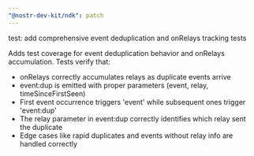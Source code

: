 ```yaml
---
"@nostr-dev-kit/ndk": patch
---
```


test: add comprehensive event deduplication and onRelays tracking tests

Adds test coverage for event deduplication behavior and onRelays accumulation. Tests verify that:
- onRelays correctly accumulates relays as duplicate events arrive
- event:dup is emitted with proper parameters (event, relay, timeSinceFirstSeen)
- First event occurrence triggers 'event' while subsequent ones trigger 'event:dup'
- The relay parameter in event:dup correctly identifies which relay sent the duplicate
- Edge cases like rapid duplicates and events without relay info are handled correctly